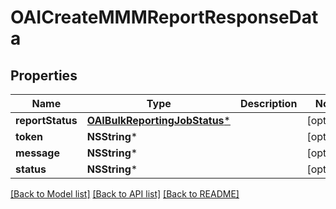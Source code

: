 # OAICreateMMMReportResponseData

## Properties
Name | Type | Description | Notes
------------ | ------------- | ------------- | -------------
**reportStatus** | [**OAIBulkReportingJobStatus***](OAIBulkReportingJobStatus.md) |  | [optional] 
**token** | **NSString*** |  | [optional] 
**message** | **NSString*** |  | [optional] 
**status** | **NSString*** |  | [optional] 

[[Back to Model list]](../README.md#documentation-for-models) [[Back to API list]](../README.md#documentation-for-api-endpoints) [[Back to README]](../README.md)


